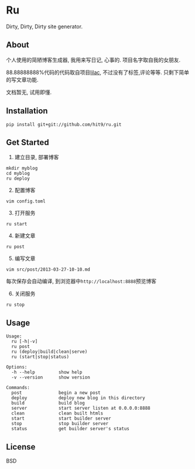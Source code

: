 Ru
==

Dirty, Dirty, Dirty site generator.

About
------

个人使用的简陋博客生成器, 我用来写日记, 心事的. 项目名字取自我的女朋友.

88.88888888%代码的代码取自项目[lilac](http://github.com/hit9/lilac), 不过没有了标签,评论等等.
只剩下简单的写文章功能.

文档暂无, 试用即懂.

Installation
-------------

    pip install git+git://github.com/hit9/ru.git

Get Started
-----------

1. 建立目录, 部署博客

  ```
  mkdir myblog
  cd myblog
  ru deploy
  ```

2. 配置博客

  ```
  vim config.toml
  ```

3. 打开服务

  ```
  ru start
  ```

4. 新建文章

  ```
  ru post
  ```

5. 编写文章

  ```
  vim src/post/2013-03-27-10-10.md
  ```

  每次保存会自动编译, 到浏览器中`http://localhost:8888`预览博客

6. 关闭服务

  ```
  ru stop
  ```

Usage
------

```
Usage:
  ru [-h|-v]
  ru post
  ru (deploy|build|clean|serve)
  ru (start|stop|status)

Options:
  -h --help         show help
  -v --version      show version

Commands:
  post              begin a new post
  deploy            deploy new blog in this directory
  build             build blog
  server            start server listen at 0.0.0.0:8888
  clean             clean built htmls
  start             start builder server
  stop              stop builder server
  status            get builder server's status
```

License
--------

BSD

